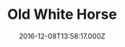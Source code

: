 ---
date: 2016-12-08T13:58:17.000Z
title: Old White Horse
latitude: 51.54129030004296
longitude: 0.29567904587864363
category: checkin
---
